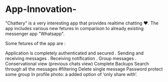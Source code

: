 # App-Innovation-

"Chattery" is a very interesting app that provides realtime chatting ❤. 
The app includes various new fetures in comparison to already existing messenger app "Whatsapp".


Some fetures of the app are :

Application is completely authenticated and secured .
Sending and receiving messages .
Receiving notification .
Group messages .
Conservational view (previous chats view)
Complete Backups
Search through all the messages #filtering
Delete single message
Password protect some group 
In profile photo: a added option of ‘only share with’.



